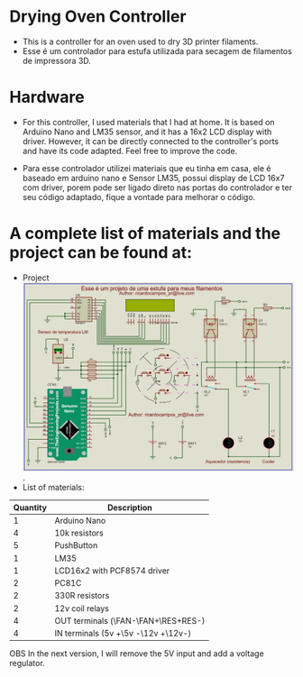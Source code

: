 # Drying Oven Controller
- This is a controller for an oven used to dry 3D printer filaments.
- Esse é um controlador para estufa utilizada para secagem de filamentos de impressora 3D.

# Hardware 

- For this controller, I used materials that I had at home. It is based on Arduino Nano and LM35 sensor, and it has a 16x2 LCD display with driver.
However, it can be directly connected to the controller's ports and have its code adapted. Feel free to improve the code.

- Para esse controlador utilizei materiais que eu tinha em casa, ele é baseado em arduino nano e Sensor LM35, possui display de LCD 16x7 com driver,
porem pode ser ligado direto nas portas do controlador e ter seu código adaptado, fique a vontade para melhorar o código.

# A complete list of materials and the project can be found at:
- Project
 ![Project](https://raw.githubusercontent.com/ricardocvel/drying_oven_controller/master/outers/hardware/hardware.JPG) .
- List of materials:

| Quantity | Description |
|------|-------|
|1 | Arduino Nano|
|4 | 10k resistors|
|5 | PushButton|
|1 | LM35|
|1 | LCD16x2 with PCF8574 driver|
|2 | PC81C|
|2 | 330R resistors|
|2 | 12v coil relays|
|4 | OUT terminals (\FAN-\FAN+\RES+RES-)    |
|4 | IN terminals (5v +\5v -\12v +\12v-)|
OBS	In the next version, I will remove the 5V input and add a voltage regulator.


